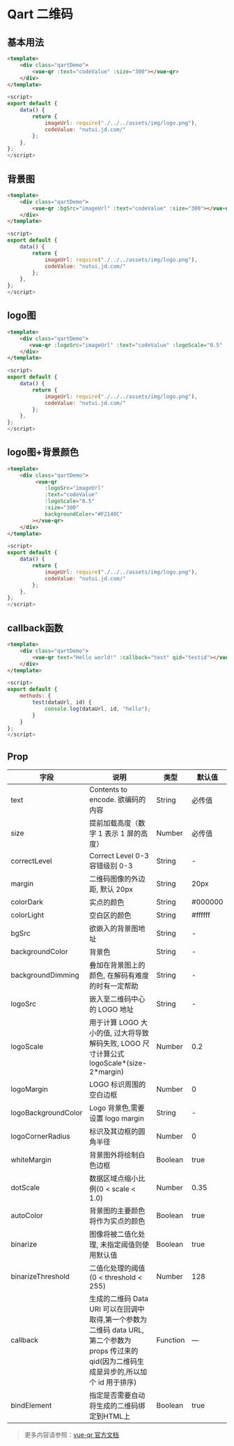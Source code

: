 # Qart 二维码

## 基本用法
``` html
<template>
    <div class="qartDemo">
        <vue-qr :text="codeValue" :size="300"></vue-qr>
    </div>
</template>
```
``` javascript
<script>
export default {
    data() {
        return {
            imageUrl: require("./../../assets/img/logo.png"), 
            codeValue: "nutui.jd.com/"
        };
    },
};
</script>

```
## 背景图
``` html
<template>
    <div class="qartDemo">
        <vue-qr :bgSrc="imageUrl" :text="codeValue" :size="300"></vue-qr>
    </div>
</template>
```
``` javascript
<script>
export default {
    data() {
        return {
            imageUrl: require("./../../assets/img/logo.png"), 
            codeValue: "nutui.jd.com/"
        };
    },
};
</script>

```

## logo图
``` html
<template>
    <div class="qartDemo">
       <vue-qr :logoSrc="imageUrl" :text="codeValue" :logoScale="0.5" :size="300"></vue-qr>
    </div>
</template>
```
``` javascript
<script>
export default {
    data() {
        return {
            imageUrl: require("./../../assets/img/logo.png"), 
            codeValue: "nutui.jd.com/"
        };
    },
};
</script>

```
## logo图+背景颜色
``` html
<template>
    <div class="qartDemo">
         <vue-qr
            :logoSrc="imageUrl"
            :text="codeValue"
            :logoScale="0.5"
            :size="300"
            backgroundColor="#F2140C"
        ></vue-qr>
    </div>
</template>
```
``` javascript
<script>
export default {
    data() {
        return {
            imageUrl: require("./../../assets/img/logo.png"),
            codeValue: "nutui.jd.com/"
        };
    },
};
</script>

```

## callback函数
``` html
<template>
    <div class="qartDemo">
        <vue-qr text="Hello world!" :callback="test" qid="testid"></vue-qr>
    </div>
</template>
```
``` javascript
<script>
export default {
    methods: {
        test(dataUrl, id) {
            console.log(dataUrl, id, "hello");
        }
    }
};
</script>

```


## Prop

| 字段                | 说明                                                                                                                                             | 类型     | 默认值  |
| ------------------- | ------------------------------------------------------------------------------------------------------------------------------------------------ | -------- | ------- |
| text                | Contents to encode. 欲编码的内容                                                                                                                 | String   | 必传值  |
| size                | 提前加载高度（数字 1 表示 1 屏的高度）                                                                                                           | Number   | 必传值  |
| correctLevel        | Correct Level 0-3 容错级别 0-3                                                                                                                   | String   | -       |
| margin              | 二维码图像的外边距, 默认 20px                                                                                                                    | String   | 20px    |
| colorDark           | 实点的颜色                                                                                                                                       | String   | #000000 |
| colorLight          | 空白区的颜色                                                                                                                                     | String   | #ffffff |
| bgSrc               | 欲嵌入的背景图地址                                                                                                                               | String   | -       |
| backgroundColor     | 背景色                                                                                                                                           | String   | -       |
| backgroundDimming   | 叠加在背景图上的颜色, 在解码有难度的时有一定帮助                                                                                                 | String   | -       |
| logoSrc             | 嵌入至二维码中心的 LOGO 地址                                                                                                                     | String   | -       |
| logoScale           | 用于计算 LOGO 大小的值, 过大将导致解码失败, LOGO 尺寸计算公式 logoScale*(size-2*margin)                                                          | Number   | 0.2     |
| logoMargin          | LOGO 标识周围的空白边框                                                                                                                          | Number   | 0       |
| logoBackgroundColor | Logo 背景色,需要设置 logo margin                                                                                                                 | String   | -       |
| logoCornerRadius    | 标识及其边框的圆角半径                                                                                                                           | Number   | 0       |
| whiteMargin         | 背景图外将绘制白色边框                                                                                                                           | Boolean  | true    |
| dotScale            | 数据区域点缩小比例(0 < scale < 1.0)                                                                                                              | Number   | 0.35    |
| autoColor           | 背景图的主要颜色将作为实点的颜色                                                                                                                 | Boolean  | true    |
| binarize            | 图像将被二值化处理, 未指定阈值则使用默认值                                                                                                       | Boolean  | true    |
| binarizeThreshold   | 二值化处理的阈值(0 < threshold < 255)                                                                                                            | Number   | 128     |
| callback            | 生成的二维码 Data URI 可以在回调中取得,第一个参数为二维码 data URL, 第二个参数为 props 传过来的 qid(因为二维码生成是异步的,所以加个 id 用于排序) | Function | —       |
| bindElement         | 指定是否需要自动将生成的二维码绑定到HTML上                                                                                                       | Boolean  | true    |
> 更多内容请参照：[vue-qr 官方文档](https://github.com/Binaryify/vue-qr)